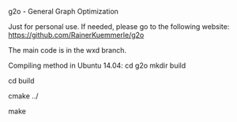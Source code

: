 g2o - General Graph Optimization

Just for personal use. If needed, please go to the following website:
https://github.com/RainerKuemmerle/g2o

The main code is in the wxd branch.

Compiling method in Ubuntu 14.04:
cd g2o
mkdir build

cd build

cmake ../

make
